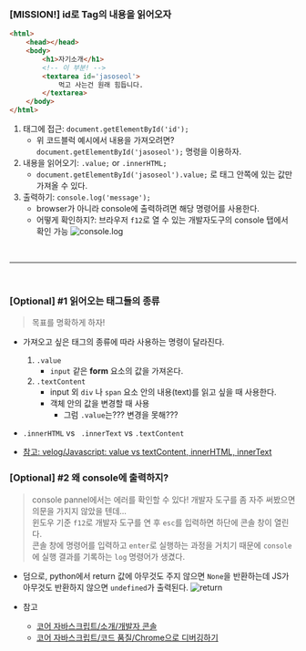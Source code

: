 ### [MISSION!] id로 Tag의 내용을 읽어오자

```html
<html>
    <head></head>
    <body>
        <h1>자기소개</h1>
        <!-- 이 부분! -->
        <textarea id='jasoseol'>
            먹고 사는건 원래 힘듭니다.
        </textarea>
    </body>
</html>
```

1. 태그에 접근:  `document.getElementById('id');` 
    - 위 코드블럭 예시에서 내용을 가져오려면? `document.getElementById('jasoseol');` 명령을 이용하자.
2. 내용을 읽어오기: `.value;` or `.innerHTML;`
    - `document.getElementById('jasoseol').value;` 로 태그 안쪽에 있는 값만 가져올 수 있다.
3. 출력하기: `console.log('message');`
    - browser가 아니라 console에 출력하려면 해당 명령어를 사용한다.
    - 어떻게 확인하지?: 브라우저 `f12`로 열 수 있는 개발자도구의 console 탭에서 확인 가능
        ![console.log](https://user-images.githubusercontent.com/60145951/152682244-95af39c5-e13d-4c27-9d94-6ce96947ba27.png)

<br><hr><br>

### [Optional] #1 읽어오는 태그들의 종류
> 목표를 명확하게 하자!
- 가져오고 싶은 태그의 종류에 따라 사용하는 명령이 달라진다.
    1. `.value`
        - `input` 같은 **form** 요소의 값을 가져온다.
    2. `.textContent`
        - input 외 `div` 나 `span` 요소 안의 내용(text)를 읽고 싶을 때 사용한다.
        - 객체 안의 값을 변경할 때 사용
            - 그럼 `.value`는??? 변경을 못해???
- `.innerHTML` vs ` .innerText` vs `.textContent`

- [참고: velog/Javascript: value vs textContent, innerHTML, innerText](https://velog.io/@minjae-mj/Javascript-value-vs-textContent-innerHTML-innerText)

### [Optional] #2 왜 console에 출력하지?
> console pannel에서는 에러를 확인할 수 있다!
개발자 도구를 좀 자주 써봤으면 의문을 가지지 않았을 텐데...  
윈도우 기준 `f12`로 개발자 도구를 연 후 `esc`를 입력하면 하단에 콘솔 창이 열린다.  
콘솔 창에 명령어를 입력하고 `enter`로 실행하는 과정을 거치기 때문에 `console`에 실행 결과를 기록하는 `log` 명령어가 생겼다.  
- 덤으로, python에서 return 값에 아무것도 주지 않으면 `None`을 반환하는데 JS가 아무것도 반환하지 않으면 `undefined`가 출력된다.
    ![return](https://user-images.githubusercontent.com/60145951/152685612-1f636b56-e68b-4c28-bec4-647758d27463.png)

- 참고
    - [코어 자바스크립트/소개/개발자 콘솔](https://ko.javascript.info/devtools)
    - [코어 자바스크립트/코드 품질/Chrome으로 디버깅하기](https://ko.javascript.info/debugging-chrome)